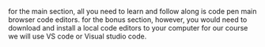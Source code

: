 for the main section, all you need to learn and follow along is code pen main browser code editors.
for the bonus section, however, you would need to download and install a local code editors to your computer
for our course we will use VS code or Visual studio code.

